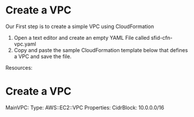 # Create a VPC

Our First step is to create a simple VPC using CloudFormation

1) Open a text editor and create an empty YAML File called sfid-cfn-vpc.yaml
2) Copy and paste the sample CloudFormation template below that defines a VPC and save the file.

Resources:
  # Create a VPC
  MainVPC:
    Type: AWS::EC2::VPC
    Properties:
      CidrBlock: 10.0.0.0/16
